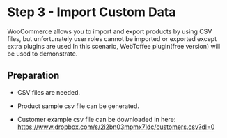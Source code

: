 # Step 3 - Import Custom Data

WooCommerce allows you to import and export products by using CSV files, but unfortunately user roles cannot be imported or exported except extra plugins are used
In this scenario, WebToffee plugin(free version) will be used to demonstrate.

## Preparation
- CSV files are needed. 

- Product sample csv file can be generated.

- Customer example csv file can be downloaded in here:
https://www.dropbox.com/s/2i2bn03mpmx7ldc/customers.csv?dl=0



